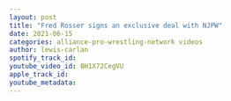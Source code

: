 ```yaml
---
layout: post
title: "Fred Rosser signs an exclusive deal with NJPW"
date: 2021-06-15
categories: alliance-pro-wrestling-network videos
author: lewis-carlan
spotify_track_id: 
youtube_video_id: 8H1X72CegVU
apple_track_id: 
youtube_metadata: 
---
```


